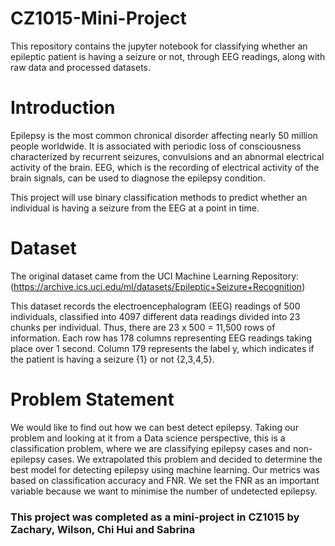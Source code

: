 # CZ1015-Mini-Project
This repository contains the jupyter notebook for classifying whether an epileptic patient is having a seizure or not, through EEG readings, along with raw data and processed datasets.

# Introduction
Epilepsy is the most common chronical disorder affecting nearly 50 million people worldwide. It is associated with periodic loss of consciousness characterized by recurrent seizures, convulsions and an abnormal electrical activity of the brain. EEG, which is the recording of electrical activity of the brain signals, can be used to diagnose the epilepsy condition.

This project will use binary classification methods to predict whether an individual is having a seizure from the EEG at a point in time.


# Dataset
The original dataset came from the UCI Machine Learning Repository: (https://archive.ics.uci.edu/ml/datasets/Epileptic+Seizure+Recognition)

This dataset records the electroencephalogram (EEG) readings of 500 individuals, classified into 4097 different data readings divided into 23 chunks per individual. Thus, there are 23 x 500 = 11,500 rows of information. Each row has 178 columns representing EEG readings taking place over 1 second. Column 179 represents the label y, which indicates if the patient is having a seizure {1} or not {2,3,4,5}. 




# Problem Statement
We would like to find out how we can best detect epilepsy. Taking our problem and looking at it from a Data science perspective, this is a classification problem, where we are classifying epilepsy cases and non-epilepsy cases. We extrapolated this problem and decided to determine the best model for detecting epilepsy using machine learning. Our metrics was based on classification accuracy and FNR. We set the FNR as an important variable because we want to minimise the number of undetected epilepsy. 


### This project was completed as a mini-project in CZ1015 by Zachary, Wilson, Chi Hui and Sabrina
